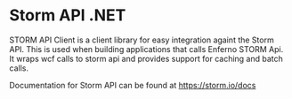 # Storm API .NET
STORM API Client is a client library for easy integration againt the Storm API. This is used when building applications that calls Enferno STORM Api. It wraps wcf calls to storm api and provides support for caching and batch calls.

Documentation for Storm API can be found at https://storm.io/docs
